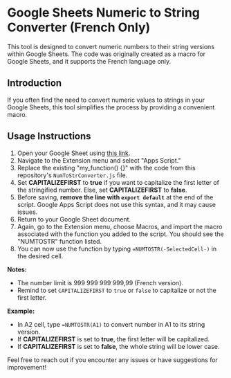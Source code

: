 # Google Sheets Numeric to String Converter (French Only)

This tool is designed to convert numeric numbers to their string versions within Google Sheets. The code was originally created as a macro for Google Sheets, and it supports the French language only.

## Introduction

If you often find the need to convert numeric values to strings in your Google Sheets, this tool simplifies the process by providing a convenient macro.

## Usage Instructions

1. Open your Google Sheet using [this link](https://docs.google.com/spreadsheets/create?addon_store).
2. Navigate to the Extension menu and select "Apps Script."
3. Replace the existing "my_function() {}" with the code from this repository's `NumToStrConverter.js` file. 
4. Set **CAPITALIZEFIRST** to **true** if you want to capitalize the first letter of the stringified number. Else, set **CAPITALIZEFIRST** to **false**.
5. Before saving, **remove the line with `export default`** at the end of the script. Google Apps Script does not use this syntax, and it may cause issues.
6. Return to your Google Sheet document.
7. Again, go to the Extension menu, choose Macros, and import the macro associated with the function you added to the script. You should see the "NUMTOSTR" function listed.
8. You can now use the function by typing `=NUMTOSTR(-SelectedCell-)` in the desired cell.

**Notes:** 

- The number limit is 999 999 999 999,99 (French version).
- Remind to set `CAPITALIZEFIRST` to `true` or `false` to capitalize or not the first letter.

**Example:**

- In A2 cell, type `=NUMTOSTR(A1)` to convert number in A1 to its string version.
- If **CAPITALIZEFIRST** is set to **true**, the first letter will be capitalized.
- If **CAPITALIZEFIRST** is set to **false**, the whole string will be lower case.

Feel free to reach out if you encounter any issues or have suggestions for improvement!
